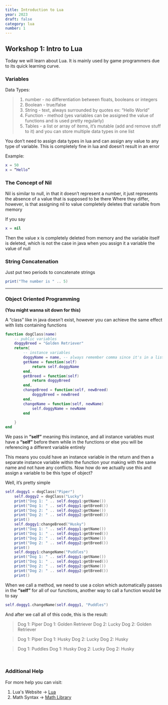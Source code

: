 ```yaml
---
title: Introduction to Lua
year: 2023
draft: false
category: lua
number: 1
---
```


## Workshop 1: Intro to Lua

Today we will learn about Lua. It is mainly used by game programmers due to its quick learning curve. 

### Variables

Data Types: 

> 1. number - no differentiation between floats, booleans or integers
> 2. Boolean - true/false
> 3. String - text, always surrounded by quotes ex: “Hello World”
> 4. Function - method (yes variables can be assigned the value of functions and is used pretty regularly)
> 5. Tables - a list or array of items, it’s mutable (add and remove stuff to it) and you can store multiple data types in one list


You don’t need to assign data types in lua and can assign any value to any type of variable. This is completely fine in lua and doesn’t result in an error

Example: 
```lua
x = 50
x = “Hello”
```

### The Concept of Nil

Nil is similar to null, in that it doesn’t represent a number, it just represents the absence of a value that is supposed to be there
Where they differ, however, is that assigning nil to value completely deletes that variable from memory

If you say

```lua
x = nil
```

Then the value x is completely deleted from memory and the variable itself is deleted, which is not the case in java when you assign it a variable the value of null

### String Concatenation

Just put two periods to concatenate strings
```lua
print("The number is " .. 5)
```

***
### Object Oriented Programming 
**(You might wanna sit down for this)**

A “class” like in java doesn’t exist, however you can achieve the same effect with lists containing functions

```lua
function dogClass(name)
    -- public variables
    doggyBreed = "Golden Retriever"
    return{
        -- instance variables
        doggyName = name, -- always remember comma since it's in a list
        getName = function(self)
            return self.doggyName
        end,
        getBreed = function(self)
            return doggyBreed
        end,
        changeBreed = function(self, newBreed)
            doggyBreed = newBreed
        end,
        changeName = function(self, newName)
            self.doggyName = newName
        end
       
    }
end
```

We pass in **“self”** meaning this instance, and all instance variables must have a **“self”** before them while in the functions or else you will be referencing a different variable entirely

This means you could have an instance variable in the return and then a separate instance variable within the function your making with the same name and not have any conflicts. Now how do we actually use this and assign a variable to be this type of object?

Well, it’s pretty simple

```lua
self.doggy1 = dogClass("Piper")
    self.doggy2 = dogClass("Lucky")
    print("Dog 1: " .. self.doggy1:getName())
    print("Dog 1: " .. self.doggy1:getBreed())
    print("Dog 2: " .. self.doggy2:getName())
    print("Dog 2: " .. self.doggy2:getBreed())
    print()
    self.doggy1:changeBreed("Husky")
    print("Dog 1: " .. self.doggy1:getName())
    print("Dog 1: " .. self.doggy1:getBreed())
    print("Dog 2: " .. self.doggy2:getName())
    print("Dog 2: " .. self.doggy2:getBreed())
    print()
    self.doggy1:changeName("Puddles")
    print("Dog 1: " .. self.doggy1:getName())
    print("Dog 1: " .. self.doggy1:getBreed())
    print("Dog 2: " .. self.doggy2:getName())
    print("Dog 2: " .. self.doggy2:getBreed())
    print()
```

When we call a method, we need to use a colon which automatically passes in the **“self”** for all of our functions, another way to call a function would be to say

```lua 
self.doggy1.changeName(self.doggy1, "Puddles")
```

And after we call all of this code, this is the result:

> Dog 1: Piper
> Dog 1: Golden Retriever
> Dog 2: Lucky
> Dog 2: Golden Retriever

> Dog 1: Piper
> Dog 1: Husky
> Dog 2: Lucky
> Dog 2: Husky

> Dog 1: Puddles
> Dog 1: Husky
> Dog 2: Lucky
> Dog 2: Husky

<br>

### Additional Help 

For more help you can visit: 

1. Lua's Website &rarr; [Lua](https://www.lua.org/)
2. Math Syntax &rarr; [Math Library](https://www.tutorialspoint.com/lua/lua_math_library.htm)
